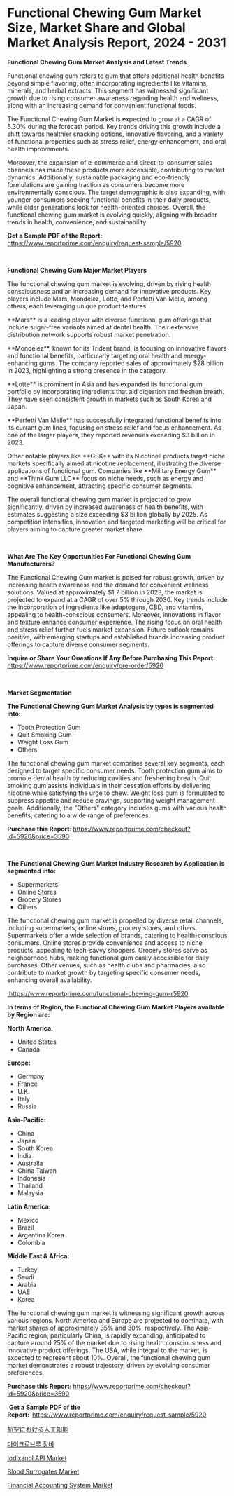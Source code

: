 <p><h1>Functional Chewing Gum Market Size, Market Share and Global Market Analysis Report, 2024 - 2031</h1></p><p><strong>Functional Chewing Gum Market Analysis and Latest Trends</strong></p>
<p><p>Functional chewing gum refers to gum that offers additional health benefits beyond simple flavoring, often incorporating ingredients like vitamins, minerals, and herbal extracts. This segment has witnessed significant growth due to rising consumer awareness regarding health and wellness, along with an increasing demand for convenient functional foods. </p><p>The Functional Chewing Gum Market is expected to grow at a CAGR of 5.30% during the forecast period. Key trends driving this growth include a shift towards healthier snacking options, innovative flavoring, and a variety of functional properties such as stress relief, energy enhancement, and oral health improvements. </p><p>Moreover, the expansion of e-commerce and direct-to-consumer sales channels has made these products more accessible, contributing to market dynamics. Additionally, sustainable packaging and eco-friendly formulations are gaining traction as consumers become more environmentally conscious. The target demographic is also expanding, with younger consumers seeking functional benefits in their daily products, while older generations look for health-oriented choices. Overall, the functional chewing gum market is evolving quickly, aligning with broader trends in health, convenience, and sustainability.</p></p>
<p><strong>Get a Sample PDF of the Report:&nbsp;</strong> <a href="https://www.reportprime.com/enquiry/request-sample/5920">https://www.reportprime.com/enquiry/request-sample/5920</a></p>
<p>&nbsp;</p>
<p><strong>Functional Chewing Gum Major Market Players</strong></p>
<p><p>The functional chewing gum market is evolving, driven by rising health consciousness and an increasing demand for innovative products. Key players include Mars, Mondelez, Lotte, and Perfetti Van Melle, among others, each leveraging unique product features.</p><p>**Mars** is a leading player with diverse functional gum offerings that include sugar-free variants aimed at dental health. Their extensive distribution network supports robust market penetration.</p><p>**Mondelez**, known for its Trident brand, is focusing on innovative flavors and functional benefits, particularly targeting oral health and energy-enhancing gums. The company reported sales of approximately $28 billion in 2023, highlighting a strong presence in the category.</p><p>**Lotte** is prominent in Asia and has expanded its functional gum portfolio by incorporating ingredients that aid digestion and freshen breath. They have seen consistent growth in markets such as South Korea and Japan.</p><p>**Perfetti Van Melle** has successfully integrated functional benefits into its currant gum lines, focusing on stress relief and focus enhancement. As one of the larger players, they reported revenues exceeding $3 billion in 2023.</p><p>Other notable players like **GSK** with its Nicotinell products target niche markets specifically aimed at nicotine replacement, illustrating the diverse applications of functional gum. Companies like **Military Energy Gum** and **Think Gum LLC** focus on niche needs, such as energy and cognitive enhancement, attracting specific consumer segments.</p><p>The overall functional chewing gum market is projected to grow significantly, driven by increased awareness of health benefits, with estimates suggesting a size exceeding $3 billion globally by 2025. As competition intensifies, innovation and targeted marketing will be critical for players aiming to capture greater market share.</p></p>
<p>&nbsp;</p>
<p><strong>What Are The Key Opportunities For Functional Chewing Gum Manufacturers?</strong></p>
<p><p>The Functional Chewing Gum market is poised for robust growth, driven by increasing health awareness and the demand for convenient wellness solutions. Valued at approximately $1.7 billion in 2023, the market is projected to expand at a CAGR of over 5% through 2030. Key trends include the incorporation of ingredients like adaptogens, CBD, and vitamins, appealing to health-conscious consumers. Moreover, innovations in flavor and texture enhance consumer experience. The rising focus on oral health and stress relief further fuels market expansion. Future outlook remains positive, with emerging startups and established brands increasing product offerings to capture diverse consumer segments.</p></p>
<p><strong>Inquire or Share Your Questions If Any Before Purchasing This Report:</strong> <a href="https://www.reportprime.com/enquiry/pre-order/5920">https://www.reportprime.com/enquiry/pre-order/5920</a></p>
<p>&nbsp;</p>
<p><strong>Market Segmentation</strong></p>
<p><strong>The Functional Chewing Gum Market Analysis by types is segmented into:</strong></p>
<p><ul><li>Tooth Protection Gum</li><li>Quit Smoking Gum</li><li>Weight Loss Gum</li><li>Others</li></ul></p>
<p><p>The functional chewing gum market comprises several key segments, each designed to target specific consumer needs. Tooth protection gum aims to promote dental health by reducing cavities and freshening breath. Quit smoking gum assists individuals in their cessation efforts by delivering nicotine while satisfying the urge to chew. Weight loss gum is formulated to suppress appetite and reduce cravings, supporting weight management goals. Additionally, the "Others" category includes gums with various health benefits, catering to a wide range of preferences.</p></p>
<p><strong>Purchase this Report:&nbsp;</strong><a href="https://www.reportprime.com/checkout?id=5920&price=3590">https://www.reportprime.com/checkout?id=5920&price=3590</a></p>
<p>&nbsp;</p>
<p><strong>The Functional Chewing Gum Market Industry Research by Application is segmented into:</strong></p>
<p><ul><li>Supermarkets</li><li>Online Stores</li><li>Grocery Stores</li><li>Others</li></ul></p>
<p><p>The functional chewing gum market is propelled by diverse retail channels, including supermarkets, online stores, grocery stores, and others. Supermarkets offer a wide selection of brands, catering to health-conscious consumers. Online stores provide convenience and access to niche products, appealing to tech-savvy shoppers. Grocery stores serve as neighborhood hubs, making functional gum easily accessible for daily purchases. Other venues, such as health clubs and pharmacies, also contribute to market growth by targeting specific consumer needs, enhancing overall availability.</p></p>
<p><a href="https://www.reportprime.com/functional-chewing-gum-r5920">&nbsp;https://www.reportprime.com/functional-chewing-gum-r5920</a></p>
<p><strong>In terms of Region, the Functional Chewing Gum Market Players available by Region are:</strong></p>
<p>
    <p> <strong> North America: </strong>
        <ul>
            <li>United States</li>
            <li>Canada</li>
        </ul>
        </p> 
    <p> <strong> Europe: </strong>
        <ul>
            <li>Germany</li>
            <li>France</li>
            <li>U.K.</li>
            <li>Italy</li>
            <li>Russia</li>
        </ul>
        </p> 
    <p> <strong> Asia-Pacific: </strong>
        <ul>
            <li>China</li>
            <li>Japan</li>
            <li>South Korea</li>
            <li>India</li>
            <li>Australia</li>
            <li>China Taiwan</li>
            <li>Indonesia</li>
            <li>Thailand</li>
            <li>Malaysia</li>
        </ul>
        </p> 
    <p> <strong> Latin America: </strong>
        <ul>
            <li>Mexico</li>
            <li>Brazil</li>
            <li>Argentina Korea</li>
            <li>Colombia</li>
        </ul>
        </p> 
    <p> <strong> Middle East & Africa: </strong>
        <ul>
            <li>Turkey</li>
            <li>Saudi</li>
            <li>Arabia</li>
            <li>UAE</li>
            <li>Korea</li>
        </ul>
    </p>
    </p>
<p><p>The functional chewing gum market is witnessing significant growth across various regions. North America and Europe are projected to dominate, with market shares of approximately 35% and 30%, respectively. The Asia-Pacific region, particularly China, is rapidly expanding, anticipated to capture around 25% of the market due to rising health consciousness and innovative product offerings. The USA, while integral to the market, is expected to represent about 10%. Overall, the functional chewing gum market demonstrates a robust trajectory, driven by evolving consumer preferences.</p></p>
<p><strong>Purchase this Report: </strong><a href="https://www.reportprime.com/checkout?id=5920&price=3590">https://www.reportprime.com/checkout?id=5920&price=3590</a></p>
<p>&nbsp;<strong>Get a Sample PDF of the Report:&nbsp;&nbsp;</strong><a href="https://www.reportprime.com/enquiry/request-sample/5920">https://www.reportprime.com/enquiry/request-sample/5920</a></p>
<p><strong></strong></p>
<p><p><a href="https://medium.com/@sheilabruen2023/%E8%88%AA%E7%A9%BA%E6%A5%AD%E7%95%8C%E3%81%AB%E3%81%8A%E3%81%91%E3%82%8B%E4%BA%BA%E5%B7%A5%E7%9F%A5%E8%83%BD%E5%B8%82%E5%A0%B4%E3%81%AE%E9%80%B2%E5%8C%96-%E3%82%B0%E3%83%AD%E3%83%BC%E3%83%90%E3%83%AB%E3%83%88%E3%83%AC%E3%83%B3%E3%83%89%E3%81%A8%E5%9C%B0%E5%9F%9F%E3%81%AE%E3%83%80%E3%82%A4%E3%83%8A%E3%83%9F%E3%82%AF%E3%82%B9-2024-2031-5291cd0c3460">航空における人工知能</a></p><p><a href="https://medium.com/@rekhakhatun65/%EC%8B%9C%EC%9E%A5-%EB%8F%99%ED%96%A5-%EB%B0%8F-2024%EB%85%84%EB%B6%80%ED%84%B0-2031%EB%85%84%EA%B9%8C%EC%A7%80%EC%9D%98-%EA%B8%80%EB%A1%9C%EB%B2%8C-%EB%A7%88%EC%9D%B4%ED%81%AC%EB%A1%9C-%EC%96%91%EC%A1%B0-%EC%9E%A5%EB%B9%84-%EC%8B%9C%EC%9E%A5-%EB%B6%80%EB%AC%B8%EC%97%90%EC%84%9C%EC%9D%98-%EB%AF%B8%EB%9E%98-%ED%8A%B8%EB%A0%8C%EB%93%9C-%EC%A0%84%EB%A7%9D-d56bdf35102e">마이크로브루 장비</a></p><p><a href="https://issuu.com/reportprime-2/docs/iodixanol-api-market-size-2030.pptx_d9376196668bfb">Iodixanol API Market</a></p><p><a href="https://www.linkedin.com/pulse/exploring-blood-surrogates-market-dynamics-global-trends-future-2oedc?trackingId=7k5tL7QbQbODCNOWzYeQ7Q%3D%3D">Blood Surrogates Market</a></p><p><a href="https://www.linkedin.com/pulse/exploring-financial-accounting-system-market-dynamics-global-5vvcc?trackingId=oMCxizU6Qk2B0S7iLXcq%2Fw%3D%3D">Financial Accounting System Market</a></p></p>